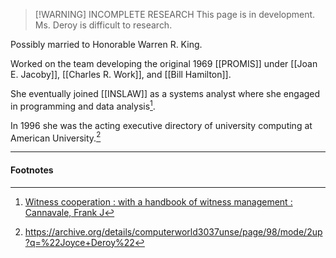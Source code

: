 > [!WARNING] INCOMPLETE RESEARCH
> This page is in development. Ms. Deroy is difficult to research.

Possibly married to Honorable Warren R. King.

Worked on the team developing the original 1969 [[PROMIS]] under [[Joan E. Jacoby]], [[Charles R. Work]], and [[Bill Hamilton]].

She eventually joined [[INSLAW]] as a systems analyst where she engaged in programming and data analysis[^1].

In 1996 she was the acting executive directory of university computing at American University.[^2]

---
#### Footnotes

[^1]: [Witness cooperation : with a handbook of witness management : Cannavale, Frank J](https://archive.org/details/witnesscooperati0000cann/page/n25/mode/2up?q=promis)
[^2]: https://archive.org/details/computerworld3037unse/page/98/mode/2up?q=%22Joyce+Deroy%22